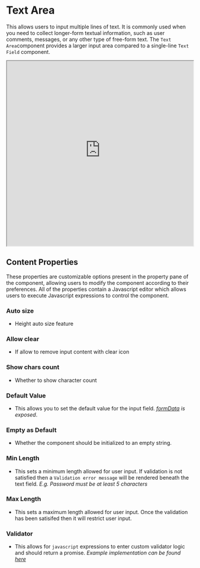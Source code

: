 # Text Area

This allows users to input multiple lines of text. It is commonly used when you need to collect longer-form textual information, such as user comments, messages, or any other type of free-form text. The `Text Area`component provides a larger input area compared to a single-line `Text Field` component.

<iframe width="100%" height="500" src="https://pd-docs-adminportal-test.shesha.dev/shesha/forms-designer/?id=4d5f3201-2ba4-4a19-b3de-08153124ea65" title="Text Area Component" ></iframe>

## Content Properties

These properties are customizable options present in the property pane of the component, allowing users to modify the component according to their preferences. All of the properties contain a Javascript editor which allows users to execute Javascript expressions to control the component.

### Auto size

- Height auto size feature

### Allow clear

- If allow to remove input content with clear icon

### Show chars count

- Whether to show character count

### Default Value

- This allows you to set the default value for the input field. _[formData](/docs/front-end-basics/configured-views/data-types/shesha-objects/data) is exposed_.

### Empty as Default

- Whether the component should be initialized to an empty string.

### Min Length

- This sets a minimum length allowed for user input. If validation is not satisfied then a `Validation error message` will be rendered beneath the text field.
  _E.g. Password must be at least 5 characters_

### Max Length

- This sets a maximum length allowed for user input. Once the validation has been satisifed then it will restrict user input.

### Validator

- This allows for `javascript` expressions to enter custom validator logic and should return a promise.
  _Example implementation can be found [here](/docs/get-started/tutorial/the-basics/configuring-first-view#custom-validations)_
